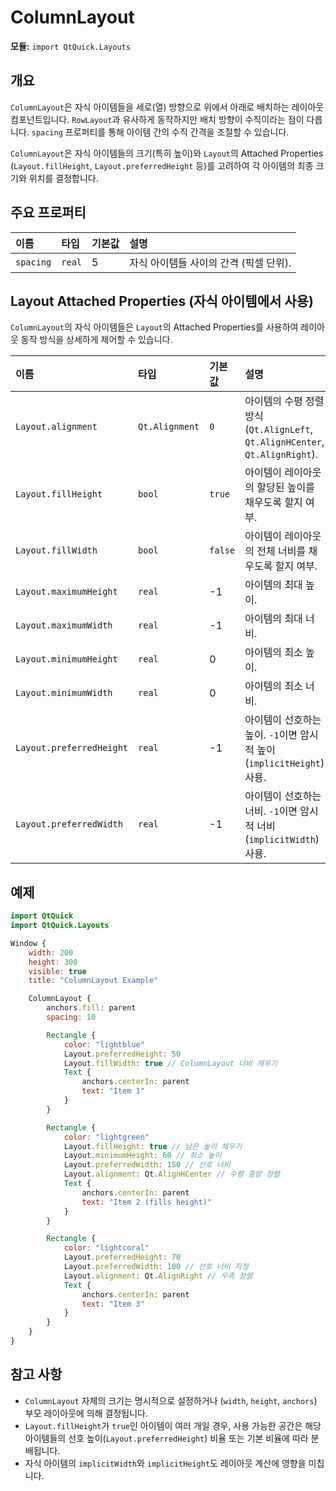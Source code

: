 # ColumnLayout

**모듈:** `import QtQuick.Layouts`

## 개요

`ColumnLayout`은 자식 아이템들을 세로(열) 방향으로 위에서 아래로 배치하는 레이아웃 컴포넌트입니다. `RowLayout`과 유사하게 동작하지만 배치 방향이 수직이라는 점이 다릅니다. `spacing` 프로퍼티를 통해 아이템 간의 수직 간격을 조절할 수 있습니다.

`ColumnLayout`은 자식 아이템들의 크기(특히 높이)와 `Layout`의 Attached Properties (`Layout.fillHeight`, `Layout.preferredHeight` 등)를 고려하여 각 아이템의 최종 크기와 위치를 결정합니다.

## 주요 프로퍼티

| 이름      | 타입    | 기본값 | 설명                                   |
| :-------- | :------ | :----- | :------------------------------------- |
| `spacing` | `real`  | 5      | 자식 아이템들 사이의 간격 (픽셀 단위). |

## Layout Attached Properties (자식 아이템에서 사용)

`ColumnLayout`의 자식 아이템들은 `Layout`의 Attached Properties를 사용하여 레이아웃 동작 방식을 상세하게 제어할 수 있습니다.

| 이름                  | 타입      | 기본값  | 설명                                                                  |
| :-------------------- | :-------- | :------ | :------------------------------------------------------------------- |
| `Layout.alignment`    | `Qt.Alignment` | `0`     | 아이템의 수평 정렬 방식 (`Qt.AlignLeft`, `Qt.AlignHCenter`, `Qt.AlignRight`). |
| `Layout.fillHeight`   | `bool`    | `true`  | 아이템이 레이아웃의 할당된 높이를 채우도록 할지 여부.                    |
| `Layout.fillWidth`    | `bool`    | `false` | 아이템이 레이아웃의 전체 너비를 채우도록 할지 여부.                     |
| `Layout.maximumHeight`| `real`    | -1      | 아이템의 최대 높이.                                                  |
| `Layout.maximumWidth` | `real`    | -1      | 아이템의 최대 너비.                                                  |
| `Layout.minimumHeight`| `real`    | 0       | 아이템의 최소 높이.                                                  |
| `Layout.minimumWidth` | `real`    | 0       | 아이템의 최소 너비.                                                  |
| `Layout.preferredHeight`| `real`  | -1      | 아이템이 선호하는 높이. `-1`이면 암시적 높이(`implicitHeight`) 사용. |
| `Layout.preferredWidth` | `real`  | -1      | 아이템이 선호하는 너비. `-1`이면 암시적 너비(`implicitWidth`) 사용.   |

## 예제

```qml
import QtQuick
import QtQuick.Layouts

Window {
    width: 200
    height: 300
    visible: true
    title: "ColumnLayout Example"

    ColumnLayout {
        anchors.fill: parent
        spacing: 10

        Rectangle {
            color: "lightblue"
            Layout.preferredHeight: 50
            Layout.fillWidth: true // ColumnLayout 너비 채우기
            Text {
                anchors.centerIn: parent
                text: "Item 1"
            }
        }

        Rectangle {
            color: "lightgreen"
            Layout.fillHeight: true // 남은 높이 채우기
            Layout.minimumHeight: 60 // 최소 높이
            Layout.preferredWidth: 150 // 선호 너비
            Layout.alignment: Qt.AlignHCenter // 수평 중앙 정렬
            Text {
                anchors.centerIn: parent
                text: "Item 2 (fills height)"
            }
        }

        Rectangle {
            color: "lightcoral"
            Layout.preferredHeight: 70
            Layout.preferredWidth: 100 // 선호 너비 지정
            Layout.alignment: Qt.AlignRight // 우측 정렬
            Text {
                anchors.centerIn: parent
                text: "Item 3"
            }
        }
    }
}
```

## 참고 사항

*   `ColumnLayout` 자체의 크기는 명시적으로 설정하거나 (`width`, `height`, `anchors`) 부모 레이아웃에 의해 결정됩니다.
*   `Layout.fillHeight`가 `true`인 아이템이 여러 개일 경우, 사용 가능한 공간은 해당 아이템들의 선호 높이(`Layout.preferredHeight`) 비율 또는 기본 비율에 따라 분배됩니다.
*   자식 아이템의 `implicitWidth`와 `implicitHeight`도 레이아웃 계산에 영향을 미칩니다. 